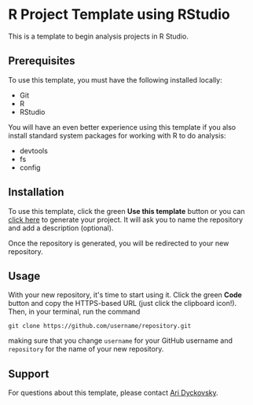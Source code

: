# R Project Template using RStudio

This is a template to begin analysis projects in R Studio.

## Prerequisites

To use this template, you must have the following installed locally:

- Git
- R
- RStudio

You will have an even better experience using this template if you also
install standard system packages for working with R to do analysis:

- devtools
- fs
- config

## Installation

To use this template, click the green **Use this template** button or you can [click
here](https://github.com/aridyckovsky/r-project-template/generate) to generate
your project. It will ask you to name the repository and add a description (optional).

Once the repository is generated, you will be redirected to your new repository.

## Usage

With your new repository, it's time to start using it. Click the green **Code** button
and copy the HTTPS-based URL (just click the clipboard icon!). Then, in your terminal,
run the command

```
git clone https://github.com/username/repository.git
```

making sure that you change `username` for your GitHub username
and `repository` for the name of your new repository.

## Support

For questions about this template, please contact [Ari Dyckovsky](mailto:aridyckovsky@gmail.com).
